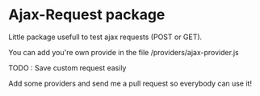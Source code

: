 # Ajax-Request package

Little package usefull to test ajax requests (POST or GET).

You can add you're own provide in the file /providers/ajax-provider.js

TODO :
Save custom request easily

Add some providers and send me a pull request so everybody can use it!
